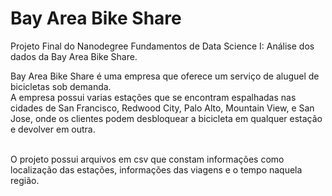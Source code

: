 <h1>Bay Area Bike Share</h1>

<p>
Projeto Final do Nanodegree Fundamentos de Data Science I: Análise dos dados da Bay Area Bike Share.

Bay Area Bike Share é uma empresa que oferece um serviço de aluguel de bicicletas sob demanda.<br />
A empresa possui varias estações que se encontram espalhadas nas cidades de San Francisco, Redwood City, Palo Alto, Mountain View, e San Jose, onde os clientes podem desbloquear a bicicleta em qualquer estação e devolver em outra.<br /><br />

O projeto possui arquivos em csv que constam informações como localização das estações, informações das viagens e o tempo naquela região.

</p>
